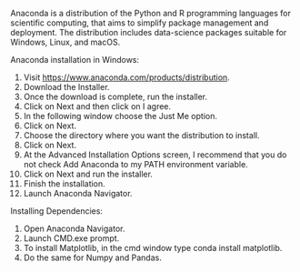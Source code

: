 Anaconda is a distribution of the Python and R programming languages for scientific computing, that aims to simplify package management and deployment. The distribution includes data-science packages suitable for Windows, Linux, and macOS.

Anaconda installation in Windows:
1. Visit https://www.anaconda.com/products/distribution.
2. Download the Installer.
3. Once the download is complete, run the installer.
5. Click on Next and then click on I agree.
6. In the following window choose the Just Me option.
7. Click on Next.
8. Choose the directory where you want the distribution to install.
9. Click on Next.
10. At the Advanced Installation Options screen, I recommend that you do not check Add Anaconda to my PATH   environment variable.
11. Click on Next and run the installer.
12. Finish the installation.
13. Launch Anaconda Navigator.


Installing Dependencies:
1. Open Anaconda Navigator.
2. Launch CMD.exe prompt.
3. To install Matplotlib, in the cmd window type conda install matplotlib.
4. Do the same for Numpy and Pandas.
